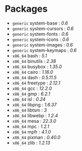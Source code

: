 # Packages
 - `generic` system-base : *0.6*
 - `generic` system-cursors : *0.6*
 - `generic` system-fonts : *0.6*
 - `generic` system-icons : *0.6*
 - `generic` system-images : *0.6*
 - `generic` system-keymaps : *0.6*
 - `x86_64` bash : *5.1*
 - `x86_64` binutils : *2.38*
 - `x86_64` busybox : *1.35.0*
 - `x86_64` cairo : *1.16.0*
 - `x86_64` dash : *0.5.11.5*
 - `x86_64` freetype : *2.12.1*
 - `x86_64` gcc : *12.2.0*
 - `x86_64` gmp : *6.2.1*
 - `x86_64` isl : *0.24*
 - `x86_64` libpng : *1.6.37*
 - `x86_64` libtsm : *3*
 - `x86_64` libwebp : *1.2.4*
 - `x86_64` mesa : *22.3.0*
 - `x86_64` mpc : *1.2.1*
 - `x86_64` mpfr : *4.1.0*
 - `x86_64` pixman : *0.40.0*
 - `x86_64` zlib : *1.2.13*
